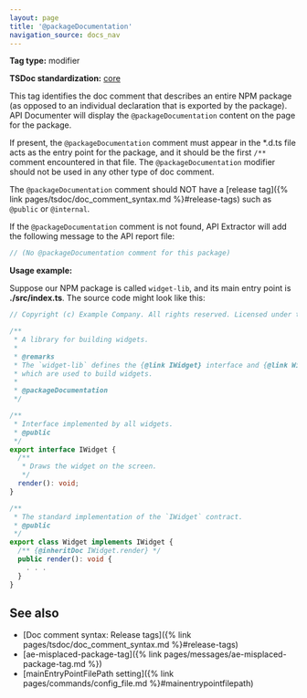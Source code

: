 ```yaml
---
layout: page
title: '@packageDocumentation'
navigation_source: docs_nav
---
```


**Tag type:** modifier

**TSDoc standardization:** [core](
https://github.com/Microsoft/tsdoc/blob/master/tsdoc/src/details/Standardization.ts)

This tag identifies the doc comment that describes an entire NPM package (as opposed to an individual declaration
that is exported by the package).  API Documenter will display the `@packageDocumentation` content on the page
for the package.

If present, the `@packageDocumentation` comment must appear in the *.d.ts file acts as the entry point for the package,
and it should be the first `/**` comment encountered in that file.  The `@packageDocumentation` modifier should not be
used in any other type of doc comment.

The `@packageDocumentation` comment should NOT have a
[release tag]({% link pages/tsdoc/doc_comment_syntax.md %}#release-tags)
such as `@public` or `@internal`.

If the `@packageDocumentation` comment is not found, API Extractor will add the following message to the
API report file:

```ts
// (No @packageDocumentation comment for this package)
```

**Usage example:**

Suppose our NPM package is called `widget-lib`, and its main entry point is **./src/index.ts**.
The source code might look like this:

```ts
// Copyright (c) Example Company. All rights reserved. Licensed under the MIT license.

/**
 * A library for building widgets.
 *
 * @remarks
 * The `widget-lib` defines the {@link IWidget} interface and {@link Widget} class,
 * which are used to build widgets.
 *
 * @packageDocumentation
 */

/**
 * Interface implemented by all widgets.
 * @public
 */
export interface IWidget {
  /**
   * Draws the widget on the screen.
   */
  render(): void;
}

/**
 * The standard implementation of the `IWidget` contract.
 * @public
 */
export class Widget implements IWidget {
  /** {@inheritDoc IWidget.render} */
  public render(): void {
    . . .
  }
}
```

## See also

- [Doc comment syntax: Release tags]({% link pages/tsdoc/doc_comment_syntax.md %}#release-tags)
- [ae-misplaced-package-tag]({% link pages/messages/ae-misplaced-package-tag.md %})
- [mainEntryPointFilePath setting]({% link pages/commands/config_file.md %}#mainentrypointfilepath)
